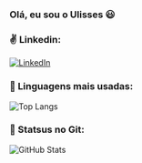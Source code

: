 ### Olá, eu sou o Ulisses :smiley:

### :v: Linkedin:

[![LinkedIn](https://img.shields.io/badge/LinkedIn-0077B5?style=for-the-badge&logo=linkedin&logoColor=white)](https://www.linkedin.com/in/udpaula/)

### :pushpin: Linguagens mais usadas: 

![Top Langs](https://github-readme-stats-git-masterrstaa-rickstaa.vercel.app/api/top-langs/?username=udpaula&bg_color=000&border_color=30A3DC&title_color=E94D5F&text_color=FFF)

### :rocket: Statsus no Git: 

![GitHub Stats](https://github-readme-stats.vercel.app/api?username=udpaula&theme=transparent&bg_color=000&border_color=30A3DC&show_icons=true&icon_color=30A3DC&title_color=E94D5F&text_color=FFF)

